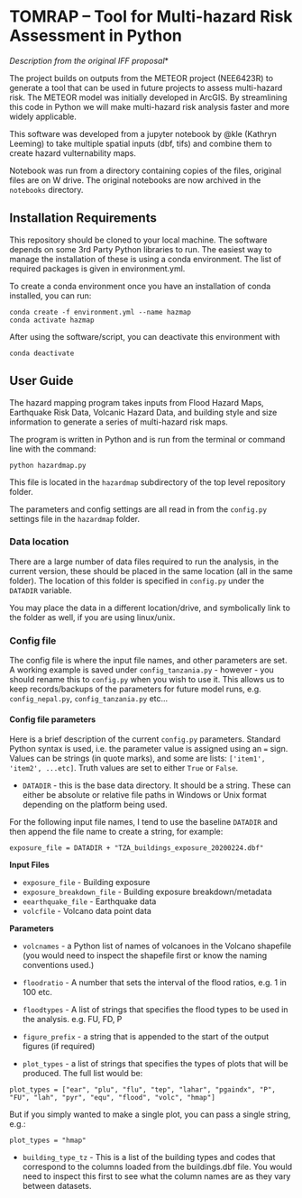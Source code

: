 # TOMRAP – Tool for Multi-hazard Risk Assessment in Python

*Description from the original IFF proposal**

The project builds on outputs from the METEOR project (NEE6423R) to generate a tool that can be used in future projects to assess multi-hazard risk. The METEOR model was initially developed in ArcGIS. By streamlining this code in Python we will make multi-hazard risk analysis faster and more widely applicable.

This software was developed from a jupyter notebook by @kle (Kathryn Leeming) to take multiple spatial inputs (dbf, tifs) and combine them to create hazard vulternability maps.

Notebook was run from a directory containing copies of the files, original files are on W drive. The original notebooks are now archived in the `notebooks` directory.


## Installation Requirements

This repository should be cloned to your local machine. The software depends on some 3rd Party Python 
libraries to run. The easiest way to manage the installation of these is using a conda environment.
The list of required packages is given in environment.yml.

To create a conda environment once you have an installation of conda installed, you can run:

```
conda create -f environment.yml --name hazmap
conda activate hazmap
```

After using the software/script, you can deactivate this environment with

```
conda deactivate
```


## User Guide

The hazard mapping program takes inputs from Flood Hazard Maps, Earthquake Risk Data, Volcanic Hazard Data, and
building style and size information to generate a series of multi-hazard risk maps. 

The program is written in Python and is run from the terminal or command line with the command:

```
python hazardmap.py
```

This file is located in the `hazardmap` subdirectory of the top level repository folder.

The parameters and config settings are all read in from the `config.py` settings file in the `hazardmap` folder.

### Data location

There are a large number of data files required to run the analysis, in the current version, these should be placed in the same location (all in the same folder). The location of this folder is specified in `config.py` under the `DATADIR` variable. 

You may place the data in a different location/drive, and symbolically link to the folder as well, if you are using linux/unix.


### Config file

The config file is where the input file names, and other parameters are set. A working example is saved under `config_tanzania.py` - however - you should rename this to `config.py` when you wish to use it. This allows us to keep records/backups of the parameters for future model runs, e.g. `config_nepal.py`, `config_tanzania.py` etc...


#### Config file parameters

Here is a brief description of the current  `config.py` parameters. Standard Python syntax is used, i.e. the parameter value is assigned using an `=` sign. Values can be strings (in quote marks), and some are lists: `['item1', 'item2', ...etc]`. Truth values are set to either `True` or `False`. 


 - `DATADIR`  - this is the base data directory. It should be a string. These can either be absolute or relative file paths in Windows or Unix format depending on the platform being used.

For the following input file names, I tend to use the baseline `DATADIR` and then append the file name to create a string, for example:

`exposure_file = DATADIR + "TZA_buildings_exposure_20200224.dbf"`

**Input Files**

 - `exposure_file`  - Building exposure
 - `exposure_breakdown_file`  - Building exposure breakdown/metadata
 - `eearthquake_file`  -  Earthquake data
 - `volcfile`  - Volcano data point data

**Parameters**

 - `volcnames`  - a Python list of names of volcanoes in the Volcano shapefile (you would need to inspect the shapefile first or know the naming conventions used.)
 - `floodratio`  -  A number that sets the interval of the flood ratios, e.g. 1 in 100 etc. 
 - `floodtypes`  -  A list of strings that specifies the flood types to be used in the analysis. e.g. FU, FD, P

 - `figure_prefix`  - a string that is appended to the start of the output figures (if required)
 - `plot_types`  - a list of strings that specifies the types of plots that will be produced. The full list would be:

```
plot_types = ["ear", "plu", "flu", "tep", "lahar", "pgaindx", "P", "FU", "lah", "pyr", "equ", "flood", "volc", "hmap"]
```

But if you simply wanted to make a single plot, you can pass a single string, e.g.:
 
```
plot_types = "hmap"
```

 - `building_type_tz`  -  This is a list of the building types and codes that correspond to the columns loaded from the buildings.dbf file. You would need to inspect this first to see what the column names are as they vary between datasets.
